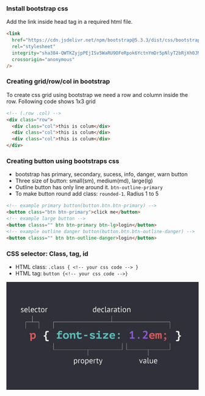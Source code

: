 ### Install bootstrap css

Add the link inside head tag in a required html file.

```html
<link
  href="https://cdn.jsdelivr.net/npm/bootstrap@5.3.3/dist/css/bootstrap.min.css"
  rel="stylesheet"
  integrity="sha384-QWTKZyjpPEjISv5WaRU9OFeRpok6YctnYmDr5pNlyT2bRjXh0JMhjY6hW+ALEwIH"
  crossorigin="anonymous"
/>
```

### Creating grid/row/col in bootstrap

To create css grid using bootstrap we need a row and column inside the row.
Following code shows 1x3 grid

```html
<!-- (.row .col) -->
<div class="row">
  <div class="col">this is colum</div>
  <div class="col">this is colum</div>
  <div class="col">this is colum</div>
</div>
```

### Creating button using bootstraps css

- bootstrap has primary, secondary, sucess, info, danger, warn button
- Three size of button: small(sm), medium(md), large(lg)
- Outline button has only line around it. `btn-outline-primary`
- To make button round add class: `rounded-1`. Radius 1 to 5

```html
<!-- example primary button(button.btn.btn-primary) -->
<button class="btn btn-primary">click me</button>
<!-- example large button -->
<button classs="" btn btn-primary btn-lg>login</button>
<!-- example outline danger button(button.btn.btn-outline-danger) -->
<button classs="" btn btn-outline-danger>login</button>
```

### CSS selector: Class, tag, id

- HTML class: `.class { <!-- your css code --> }`
- HTML tag: `button {<!-- your css code -->}`

![alt text](./docs/image.png)
